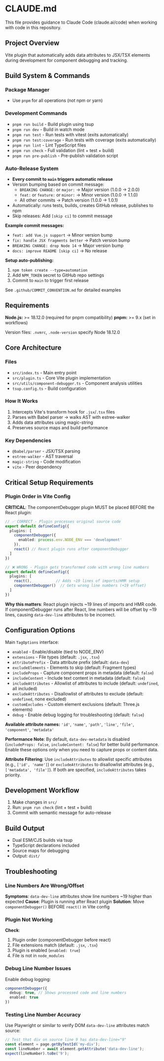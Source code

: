 # CLAUDE.md

This file provides guidance to Claude Code (claude.ai/code) when working with code in this repository.

## Project Overview

Vite plugin that automatically adds data attributes to JSX/TSX elements during development for component debugging and tracking.

## Build System & Commands

### Package Manager
- Use `pnpm` for all operations (not npm or yarn)

### Development Commands
- `pnpm run build` - Build plugin using tsup
- `pnpm run dev` - Build in watch mode
- `pnpm run test` - Run tests with vitest (exits automatically)
- `pnpm run test:coverage` - Run tests with coverage (exits automatically)
- `pnpm run lint` - Lint TypeScript files
- `pnpm run check` - Full validation (lint + test + build)
- `pnpm run pre-publish` - Pre-publish validation script

### Auto-Release System
- **Every commit to `main` triggers automatic release**
- Version bumping based on commit message:
  - `BREAKING CHANGE:` or `major:` → Major version (1.0.0 → 2.0.0)
  - `feat:` or `feature:` or `minor:` → Minor version (1.0.0 → 1.1.0)
  - All other commits → Patch version (1.0.0 → 1.0.1)
- Automatically: runs tests, builds, creates GitHub release, publishes to npm
- Skip releases: Add `[skip ci]` to commit message

**Example commit messages:**
- `feat: add Vue.js support` → Minor version bump
- `fix: handle JSX fragments better` → Patch version bump
- `BREAKING CHANGE: drop Node 14` → Major version bump
- `docs: improve README [skip ci]` → No release

**Setup auto-publishing:**
1. `npm token create --type=automation`
2. Add `NPM_TOKEN` secret to GitHub repo settings
3. Commit to `main` to trigger first release

See `.github/COMMIT_CONVENTION.md` for detailed examples

## Requirements

**Node.js:** >= 18.12.0 (required for pnpm compatibility)
**pnpm:** >= 9.x (set in workflows)

Version files: `.nvmrc`, `.node-version` specify Node 18.12.0

## Core Architecture

### Files
- `src/index.ts` - Main entry point
- `src/plugin.ts` - Core Vite plugin implementation
- `src/utils/component-debugger.ts` - Component analysis utilities
- `tsup.config.ts` - Build configuration

### How It Works
1. Intercepts Vite's transform hook for `.jsx`/`.tsx` files
2. Parses with Babel parser → walks AST with estree-walker
3. Adds data attributes using magic-string
4. Preserves source maps and build performance

### Key Dependencies
- `@babel/parser` - JSX/TSX parsing
- `estree-walker` - AST traversal
- `magic-string` - Code modification
- `vite` - Peer dependency

## Critical Setup Requirements

### Plugin Order in Vite Config
**CRITICAL**: The componentDebugger plugin MUST be placed BEFORE the React plugin:

```typescript
// ✅ CORRECT - Plugin processes original source code
export default defineConfig({
  plugins: [
    componentDebugger({
      enabled: process.env.NODE_ENV === 'development'
    }),
    react() // React plugin runs after componentDebugger
  ]
})

// ❌ WRONG - Plugin gets transformed code with wrong line numbers
export default defineConfig({
  plugins: [
    react(),           // Adds ~19 lines of imports/HMR setup
    componentDebugger()  // Gets wrong line numbers (+19 offset)
  ]
})
```

**Why this matters**: React plugin injects ~19 lines of imports and HMR code. If componentDebugger runs after React, line numbers will be offset by ~19 lines, causing `data-dev-line` attributes to be incorrect.

## Configuration Options

Main `TagOptions` interface:
- `enabled` - Enable/disable (tied to NODE_ENV)
- `extensions` - File types (default: `.jsx`, `.tsx`)
- `attributePrefix` - Data attribute prefix (default: `data-dev`)
- `excludeElements` - Elements to skip (default: Fragment types)
- `includeProps` - Capture component props in metadata (default: `false`)
- `includeContent` - Include text content in metadata (default: `false`)
- `includeAttributes` - Allowlist of attributes to include (default: `undefined`, all included)
- `excludeAttributes` - Disallowlist of attributes to exclude (default: `undefined`, none excluded)
- `customExcludes` - Custom element exclusions (default: Three.js elements)
- `debug` - Enable debug logging for troubleshooting (default: `false`)

**Available attribute names:** `'id'`, `'name'`, `'path'`, `'line'`, `'file'`, `'component'`, `'metadata'`

**Performance Note**: By default, `data-dev-metadata` is disabled (`includeProps: false`, `includeContent: false`) for better build performance. Enable these options only when you need to capture props or content data.

**Attribute Filtering**: Use `includeAttributes` to allowlist specific attributes (e.g., `['id', 'name']`) or `excludeAttributes` to disallowlist attributes (e.g., `['metadata', 'file']`). If both are specified, `includeAttributes` takes priority.

## Development Workflow

1. Make changes in `src/`
2. Run: `pnpm run check` (lint + test + build)
3. Commit with semantic message for auto-release

## Build Output

- Dual ESM/CJS builds via tsup
- TypeScript declarations included
- Source maps for debugging
- Output: `dist/`

## Troubleshooting

### Line Numbers Are Wrong/Offset
**Symptoms**: `data-dev-line` attributes show line numbers ~19 higher than expected
**Cause**: Plugin is running after React plugin
**Solution**: Move `componentDebugger()` BEFORE `react()` in Vite config

### Plugin Not Working
**Check**:
1. Plugin order (componentDebugger before react)
2. File extensions match (default: `.jsx`, `.tsx`)
3. Plugin is enabled (`enabled: true`)
4. File is not in `node_modules`

### Debug Line Number Issues
Enable debug logging:
```typescript
componentDebugger({
  debug: true, // Shows processed code and line numbers
  enabled: true
})
```

### Testing Line Number Accuracy
Use Playwright or similar to verify DOM `data-dev-line` attributes match source:
```typescript
// Test that div on source line 9 has data-dev-line="9"
const element = page.getByTestId('my-div');
const lineNumber = await element.getAttribute('data-dev-line');
expect(lineNumber).toBe('9');
```